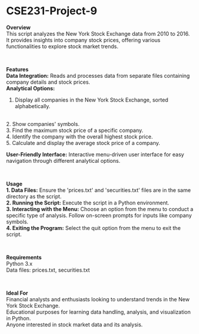 # CSE231-Project-9

**Overview**
<br>
This script analyzes the New York Stock Exchange data from 2010 to 2016. It provides insights into company stock prices, offering various functionalities to explore stock market trends.

<br>

**Features**
<br>
**Data Integration:** Reads and processes data from separate files containing company details and stock prices.
<br>
**Analytical Options:**
<br>
  1. Display all companies in the New York Stock Exchange, sorted alphabetically.
  <br>
  2. Show companies' symbols.
  <br>
  3. Find the maximum stock price of a specific company.
  <br>
  4. Identify the company with the overall highest stock price.
  <br>
  5. Calculate and display the average stock price of a company.
  <br>
  
**User-Friendly Interface:** Interactive menu-driven user interface for easy navigation through different analytical options.

<br>

**Usage**
<br>
**1. Data Files:** Ensure the 'prices.txt' and 'securities.txt' files are in the same directory as the script.
<br>
**2. Running the Script:** Execute the script in a Python environment.
<br>
**3. Interacting with the Menu:** Choose an option from the menu to conduct a specific type of analysis. Follow on-screen prompts for inputs like company symbols.
<br>
**4. Exiting the Program:** Select the quit option from the menu to exit the script.

<br>

**Requirements**
<br>
Python 3.x
<br>
Data files: prices.txt, securities.txt

<br>

**Ideal For**
<br>
Financial analysts and enthusiasts looking to understand trends in the New York Stock Exchange.
<br>
Educational purposes for learning data handling, analysis, and visualization in Python.
<br>
Anyone interested in stock market data and its analysis.
